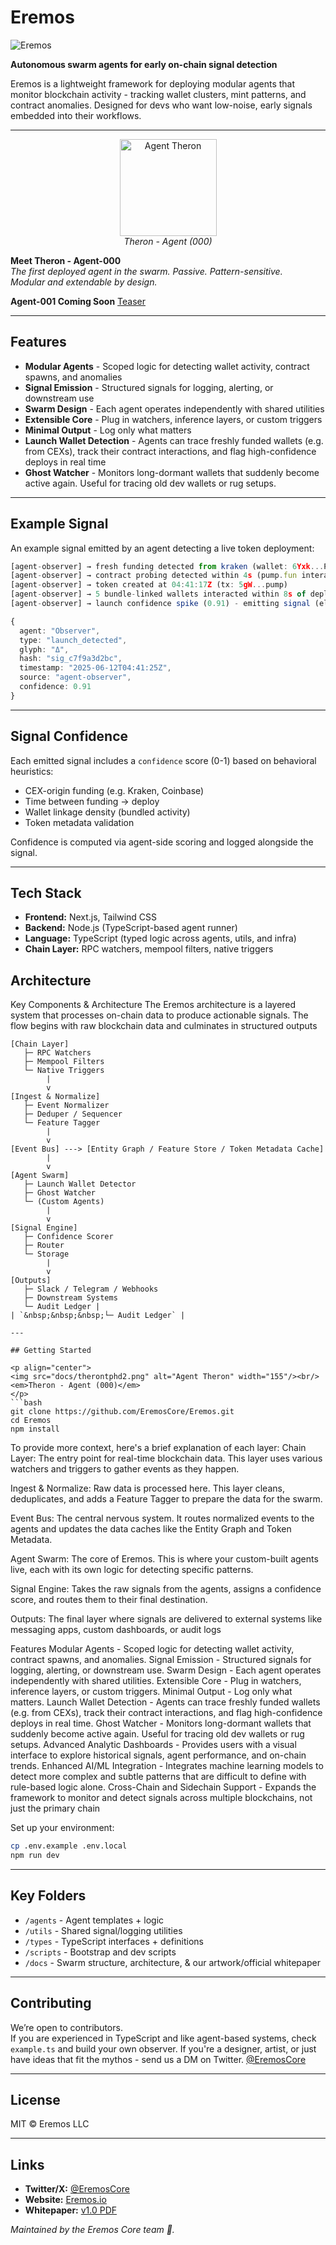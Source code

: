 # Eremos

![Eremos](docs/banner2.png)

**Autonomous swarm agents for early on-chain signal detection**

Eremos is a lightweight framework for deploying modular agents that monitor blockchain activity - tracking wallet clusters, mint patterns, and contract anomalies.
Designed for devs who want low-noise, early signals embedded into their workflows.

---

<p align="center">
  <img src="docs/therontphd2.png" alt="Agent Theron" width="155"/><br/>
  <em>Theron - Agent (000)</em>
</p>

**Meet Theron - Agent-000**  
*The first deployed agent in the swarm. Passive. Pattern-sensitive.  
Modular and extendable by design.*


**Agent-001 Coming Soon** [Teaser](https://x.com/EremosCore/status/1949154939923833239)

---

## Features

- **Modular Agents** - Scoped logic for detecting wallet activity, contract spawns, and anomalies  
- **Signal Emission** - Structured signals for logging, alerting, or downstream use  
- **Swarm Design** - Each agent operates independently with shared utilities  
- **Extensible Core** - Plug in watchers, inference layers, or custom triggers  
- **Minimal Output** - Log only what matters
- **Launch Wallet Detection** - Agents can trace freshly funded wallets (e.g. from CEXs), track their contract interactions, and flag high-confidence deploys in real time
- **Ghost Watcher** - Monitors long-dormant wallets that suddenly become active again. Useful for tracing old dev wallets or rug setups.


---

## Example Signal

An example signal emitted by an agent detecting a live token deployment:

```ts
[agent-observer] → fresh funding detected from kraken (wallet: 6Yxk...P2M8) at 04:41:12Z
[agent-observer] → contract probing detected within 4s (pump.fun interaction traced)
[agent-observer] → token created at 04:41:17Z (tx: 5gW...pump)
[agent-observer] → 5 bundle-linked wallets interacted within 8s of deploy
[agent-observer] → launch confidence spike (0.91) - emitting signal (elapsed: 13s)

{
  agent: "Observer",
  type: "launch_detected",
  glyph: "Δ",
  hash: "sig_c7f9a3d2bc",
  timestamp: "2025-06-12T04:41:25Z",
  source: "agent-observer",
  confidence: 0.91
}
```

---

## Signal Confidence

Each emitted signal includes a `confidence` score (0-1) based on behavioral heuristics:
- CEX-origin funding (e.g. Kraken, Coinbase)
- Time between funding → deploy
- Wallet linkage density (bundled activity)
- Token metadata validation

Confidence is computed via agent-side scoring and logged alongside the signal.

---

## Tech Stack

- **Frontend:** Next.js, Tailwind CSS
- **Backend:** Node.js (TypeScript-based agent runner)
- **Language:** TypeScript (typed logic across agents, utils, and infra)
- **Chain Layer:** RPC watchers, mempool filters, native triggers



## Architecture

Key Components & Architecture
The Eremos architecture is a layered system that processes on-chain data to produce actionable signals. The flow begins with raw blockchain data and culminates in structured outputs
```text
[Chain Layer]
   ├─ RPC Watchers
   ├─ Mempool Filters
   └─ Native Triggers
        |
        v
[Ingest & Normalize]
   ├─ Event Normalizer
   ├─ Deduper / Sequencer
   └─ Feature Tagger
        |
        v
[Event Bus] ---> [Entity Graph / Feature Store / Token Metadata Cache]
        |
        v
[Agent Swarm]
   ├─ Launch Wallet Detector
   ├─ Ghost Watcher
   └─ (Custom Agents)
        |
        v
[Signal Engine]
   ├─ Confidence Scorer
   ├─ Router
   └─ Storage
        |
        v
[Outputs]
   ├─ Slack / Telegram / Webhooks
   ├─ Downstream Systems
   └─ Audit Ledger |
| `&nbsp;&nbsp;&nbsp;└─ Audit Ledger` |

---

## Getting Started

<p align="center">
<img src="docs/therontphd2.png" alt="Agent Theron" width="155"/><br/>
<em>Theron - Agent (000)</em>
</p>
```bash
git clone https://github.com/EremosCore/Eremos.git
cd Eremos
npm install
```


To provide more context, here's a brief explanation of each layer:
Chain Layer: The entry point for real-time blockchain data. This layer uses various watchers and triggers to gather events as they happen.

Ingest & Normalize: Raw data is processed here. This layer cleans, deduplicates, and adds a Feature Tagger to prepare the data for the swarm.

Event Bus: The central nervous system. It routes normalized events to the agents and updates the data caches like the Entity Graph and Token Metadata.

Agent Swarm: The core of Eremos. This is where your custom-built agents live, each with its own logic for detecting specific patterns.

Signal Engine: Takes the raw signals from the agents, assigns a confidence score, and routes them to their final destination.

Outputs: The final layer where signals are delivered to external systems like messaging apps, custom dashboards, or audit logs


Features
Modular Agents - Scoped logic for detecting wallet activity, contract spawns, and anomalies.
Signal Emission - Structured signals for logging, alerting, or downstream use.
Swarm Design - Each agent operates independently with shared utilities.
Extensible Core - Plug in watchers, inference layers, or custom triggers.
Minimal Output - Log only what matters.
Launch Wallet Detection - Agents can trace freshly funded wallets (e.g. from CEXs), track their contract interactions, and flag high-confidence deploys in real time.
Ghost Watcher - Monitors long-dormant wallets that suddenly become active again. Useful for tracing old dev wallets or rug setups.
Advanced Analytic Dashboards - Provides users with a visual interface to explore historical signals, agent performance, and on-chain trends.
Enhanced AI/ML Integration - Integrates machine learning models to detect more complex and subtle patterns that are difficult to define with rule-based logic alone.
Cross-Chain and Sidechain Support - Expands the framework to monitor and detect signals across multiple blockchains, not just the primary chain


Set up your environment:

```bash
cp .env.example .env.local
npm run dev
```

---

## Key Folders

- `/agents` - Agent templates + logic  
- `/utils` - Shared signal/logging utilities  
- `/types` - TypeScript interfaces + definitions  
- `/scripts` - Bootstrap and dev scripts  
- `/docs` - Swarm structure, architecture, & our artwork/official whitepaper

---

## Contributing

We’re open to contributors.  
If you are experienced in TypeScript and like agent-based systems, check `example.ts` and build your own observer.
If you're a designer, artist, or just have ideas that fit the mythos - send us a DM on Twitter. [@EremosCore](https://x.com/EremosCore)

---

## License

MIT © Eremos LLC

---

## Links

- **Twitter/X:** [@EremosCore](https://x.com/EremosCore)
- **Website:** [Eremos.io](https://www.eremos.io/)
- **Whitepaper:** [v1.0 PDF](docs/whitepaper.pdf)

_Maintained by the Eremos Core team 💛._
